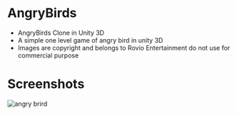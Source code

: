 # AngryBirds
- AngryBirds Clone in Unity 3D
- A simple one level game of angry bird in unity 3D
- Images are copyright and belongs to Rovio Entertainment do not use for commercial purpose 

# Screenshots
![angry brird](https://user-images.githubusercontent.com/22947683/31865670-23032fe0-b738-11e7-951d-bab7976fef1e.PNG)



